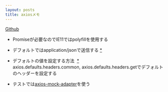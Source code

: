 ```yaml
---
layout: posts
title: axiosメモ 
---
```

[Github](https://github.com/mzabriskie/axios)  

* Promiseが必要なのでIE11ではpolyfillを使用する  

* デフォルトではapplication/jsonで送信する [\*](https://github.com/mzabriskie/axios#using-applicationx-www-form-urlencoded-format)  

* デフォルトの値を設定する方法  [\*](https://github.com/mzabriskie/axios#global-axios-defaults)  
axios.defaults.headers.common, axios.defaults.headers.getでデフォルトのヘッダーを設定する 

* テストでは[axios-mock-adapter](https://github.com/ctimmerm/axios-mock-adapter)を使う

